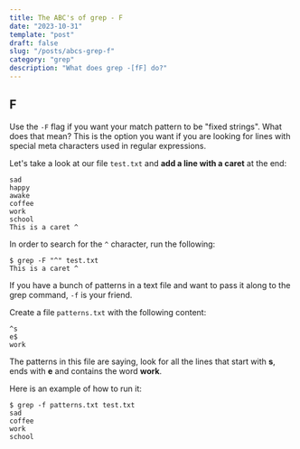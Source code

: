 ```yaml
---
title: The ABC's of grep - F
date: "2023-10-31"
template: "post"
draft: false
slug: "/posts/abcs-grep-f"
category: "grep"
description: "What does grep -[fF] do?"
---
```

F
--
Use the `-F` flag if you want your match pattern to be "fixed strings".  What does that mean?
This is the option you want if you are looking for lines with special meta characters used in regular expressions.

Let's take a look at our file `test.txt` and **add a line with a caret** at the end:
```
sad
happy
awake
coffee
work
school
This is a caret ^
```

In order to search for the `^​` character, run the following:
```
$ grep -F "^" test.txt
This is a caret ^
```

If you have a bunch of patterns in a text file and want to pass it along to the grep command, `-f` is your friend.

Create a file `patterns.txt` with the following content:
```
^s
e$
work
```

The patterns in this file are saying, look for all the lines that start with **s**​, ends with **e**​ and contains the word **work**​.

Here is an example of how to run it:
```
$ grep -f patterns.txt test.txt
sad
coffee
work
school
```


